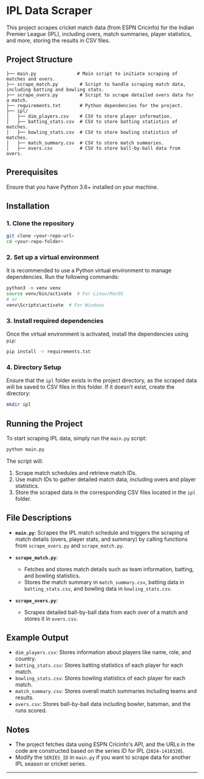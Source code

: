 
# IPL Data Scraper

This project scrapes cricket match data (from ESPN Cricinfo) for the Indian Premier League (IPL), including overs, match summaries, player statistics, and more, storing the results in CSV files.

## Project Structure

```
├── main.py               # Main script to initiate scraping of matches and overs.
├── scrape_match.py        # Script to handle scraping match data, including batting and bowling stats.
├── scrape_overs.py        # Script to scrape detailed overs data for a match.
├── requirements.txt       # Python dependencies for the project.
├── ipl/
│   ├── dim_players.csv    # CSV to store player information.
│   ├── batting_stats.csv  # CSV to store batting statistics of matches.
│   ├── bowling_stats.csv  # CSV to store bowling statistics of matches.
│   ├── match_summary.csv  # CSV to store match summaries.
│   ├── overs.csv          # CSV to store ball-by-ball data from overs.
```

## Prerequisites

Ensure that you have Python 3.6+ installed on your machine.

## Installation

### 1. Clone the repository

```bash
git clone <your-repo-url>
cd <your-repo-folder>
```

### 2. Set up a virtual environment

It is recommended to use a Python virtual environment to manage dependencies. Run the following commands:

```bash
python3 -m venv venv
source venv/bin/activate  # For Linux/MacOS
# or
venv\Scripts\activate  # For Windows
```

### 3. Install required dependencies

Once the virtual environment is activated, install the dependencies using `pip`:

```bash
pip install -r requirements.txt
```

### 4. Directory Setup

Ensure that the `ipl` folder exists in the project directory, as the scraped data will be saved to CSV files in this folder. If it doesn’t exist, create the directory:

```bash
mkdir ipl
```

## Running the Project

To start scraping IPL data, simply run the `main.py` script:

```bash
python main.py
```

The script will:

1. Scrape match schedules and retrieve match IDs.
2. Use match IDs to gather detailed match data, including overs and player statistics.
3. Store the scraped data in the corresponding CSV files located in the `ipl` folder.

## File Descriptions

- **`main.py`**: Scrapes the IPL match schedule and triggers the scraping of match details (overs, player stats, and summary) by calling functions from `scrape_overs.py` and `scrape_match.py`.
  
- **`scrape_match.py`**:
  - Fetches and stores match details such as team information, batting, and bowling statistics.
  - Stores the match summary in `match_summary.csv`, batting data in `batting_stats.csv`, and bowling data in `bowling_stats.csv`.
  
- **`scrape_overs.py`**:
  - Scrapes detailed ball-by-ball data from each over of a match and stores it in `overs.csv`.

## Example Output

- `dim_players.csv`: Stores information about players like name, role, and country.
- `batting_stats.csv`: Stores batting statistics of each player for each match.
- `bowling_stats.csv`: Stores bowling statistics of each player for each match.
- `match_summary.csv`: Stores overall match summaries including teams and results.
- `overs.csv`: Stores ball-by-ball data including bowler, batsman, and the runs scored.

## Notes

- The project fetches data using ESPN Cricinfo's API, and the URLs in the code are constructed based on the series ID for IPL (`2024-1410320`).
- Modify the `SERIES_ID` in `main.py` if you want to scrape data for another IPL season or cricket series.

---


